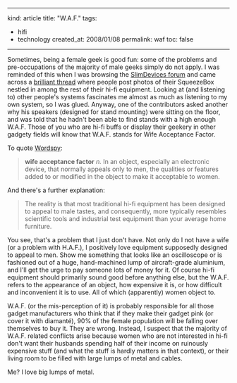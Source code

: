 -----
kind: article
title: "W.A.F."
tags:
- hifi
- technology
created_at: 2008/01/08
permalink: waf
toc: false
-----

<p>Sometimes, being a female geek is good fun: some of the problems and pre-occupations of the majority of male geeks simply do not apply. I was reminded of this when I was browsing the <a href="http://slimdevices.com/">SlimDevices forum</a> and came across a <a href="http://forums.slimdevices.com/showthread.php?t=19817">brilliant thread</a> where people post photos of their SqueezeBox nestled in among the rest of their hi-fi equipment. Looking at (and listening to) other people's systems fascinates me almost as much as listening to my own system, so I was glued. Anyway, one of the contributors asked another why his speakers (designed for stand mounting) were sitting on the floor, and was told that he hadn't been able to find stands with a high enough W.A.F. Those of you who are hi-fi buffs or display their geekery in other gadgety fields will know that W.A.F. stands for Wife Acceptance Factor.</p>

<p>To quote <a href="http://www.wordspy.com/words/wifeacceptancefactor.asp">Wordspy</a>:</p>

<blockquote>
<p>
<strong>wife acceptance factor</strong> <em>n.</em> In an object, especially an electronic device, that normally appeals only to men, the qualities or features added to or modified in the object to make it acceptable to women.
</p>
</blockquote>

<p>And there's a further explanation:</p>

<blockquote>
<p>The reality is that most traditional hi-fi equipment has been designed to appeal to male tastes, and consequently, more typically resembles scientific tools and industrial test equipment than your average home furniture.
</p>
</blockquote>

<p>You see, that's a problem that I just don't have. Not only do I not have a wife (or a problem with H.A.F.), I positively love equipment supposedly designed to appeal to men. Show me something that looks like an oscilloscope or is fashioned out of a huge, hand-machined lump of aircraft-grade aluminium, and I'll get the urge to pay someone lots of money for it. Of course hi-fi equipment should primarily sound good before anything else, but the W.A.F. refers to the appearance of an object, how expensive it is, or how difficult and inconvenient it is to use. All of which (apparently) women object to. </p>

<p>W.A.F. (or the mis-perception of it) is probably responsible for all those gadget manufacturers who think that if they make their gadget pink (or cover it with diamant&#233;), 90% of the female population will be falling over themselves to buy it. They are wrong. Instead, I suspect that the majority of W.A.F. related conflicts arise because women who are not interested in hi-fi don't want their husbands spending half of their income on ruinously expensive stuff (and what the stuff is hardly matters in that context), or their living room to be filled with large lumps of metal and cables.</p>

<p>Me? I love big lumps of metal.</p>


